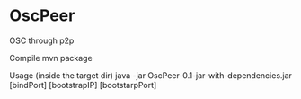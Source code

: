 # OscPeer
OSC through p2p

Compile
mvn package

Usage (inside the target dir)
java -jar OscPeer-0.1-jar-with-dependencies.jar [bindPort] [bootstrapIP] [bootstarpPort]

